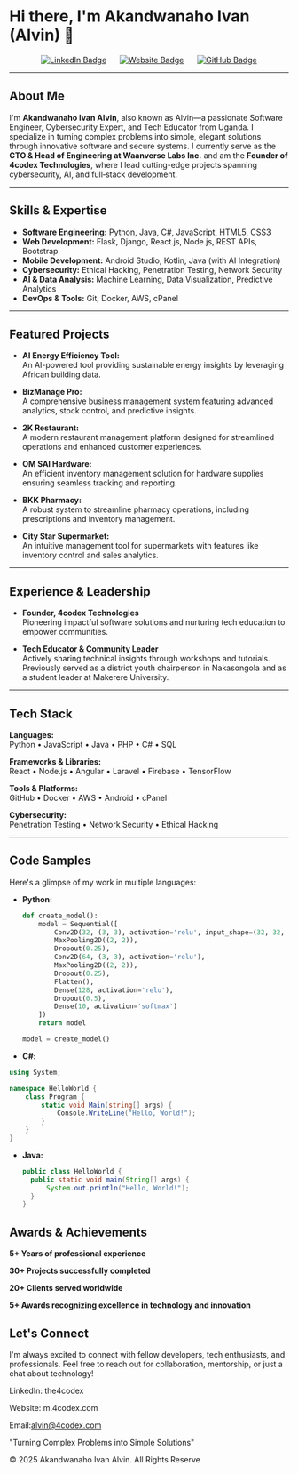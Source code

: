 # Hi there, I'm Akandwanaho Ivan (Alvin) 👋

<div align="center">
  <a href="https://www.linkedin.com/in/the4codex" target="_blank" style="display:inline-block; margin: 0 10px; transition: transform 0.3s ease;" onmouseover="this.style.transform='scale(1.1) rotate(5deg)'" onmouseout="this.style.transform='scale(1) rotate(0deg)'">
    <img src="https://img.shields.io/badge/LinkedIn-Connect-blue?style=flat-square" alt="LinkedIn Badge" />
  </a>
  <a href="https://m.4codex.com/" target="_blank" style="display:inline-block; margin: 0 10px; transition: transform 0.3s ease;" onmouseover="this.style.transform='scale(1.1) rotate(5deg)'" onmouseout="this.style.transform='scale(1) rotate(0deg)'">
    <img src="https://img.shields.io/badge/Website-Visit-blue?style=flat-square" alt="Website Badge" />
  </a>
  <a href="https://github.com/whitehathackerpr" target="_blank" style="display:inline-block; margin: 0 10px; transition: transform 0.3s ease;" onmouseover="this.style.transform='scale(1.1) rotate(5deg)'" onmouseout="this.style.transform='scale(1) rotate(0deg)'">
    <img src="https://img.shields.io/badge/GitHub-Explore-black?style=flat-square" alt="GitHub Badge" />
  </a>
</div>


---

## About Me

I'm **Akandwanaho Ivan Alvin**, also known as Alvin—a passionate Software Engineer, Cybersecurity Expert, and Tech Educator from Uganda. I specialize in turning complex problems into simple, elegant solutions through innovative software and secure systems. I currently serve as the **CTO & Head of Engineering at Waanverse Labs Inc.** and am the **Founder of 4codex Technologies**, where I lead cutting-edge projects spanning cybersecurity, AI, and full‑stack development.

---

## Skills & Expertise

- **Software Engineering:** Python, Java, C#, JavaScript, HTML5, CSS3  
- **Web Development:** Flask, Django, React.js, Node.js, REST APIs, Bootstrap  
- **Mobile Development:** Android Studio, Kotlin, Java (with AI Integration)  
- **Cybersecurity:** Ethical Hacking, Penetration Testing, Network Security  
- **AI & Data Analysis:** Machine Learning, Data Visualization, Predictive Analytics  
- **DevOps & Tools:** Git, Docker, AWS, cPanel

---

## Featured Projects

- **AI Energy Efficiency Tool:**  
  An AI-powered tool providing sustainable energy insights by leveraging African building data.
  
- **BizManage Pro:**  
  A comprehensive business management system featuring advanced analytics, stock control, and predictive insights.
  
- **2K Restaurant:**  
  A modern restaurant management platform designed for streamlined operations and enhanced customer experiences.
  
- **OM SAI Hardware:**  
  An efficient inventory management solution for hardware supplies ensuring seamless tracking and reporting.
  
- **BKK Pharmacy:**  
  A robust system to streamline pharmacy operations, including prescriptions and inventory management.
  
- **City Star Supermarket:**  
  An intuitive management tool for supermarkets with features like inventory control and sales analytics.

---

## Experience & Leadership

- **Founder, 4codex Technologies**  
  Pioneering impactful software solutions and nurturing tech education to empower communities.
  
- **Tech Educator & Community Leader**  
  Actively sharing technical insights through workshops and tutorials. Previously served as a district youth chairperson in Nakasongola and as a student leader at Makerere University.

---

## Tech Stack

**Languages:**  
Python • JavaScript • Java • PHP • C# • SQL

**Frameworks & Libraries:**  
React • Node.js • Angular • Laravel • Firebase • TensorFlow

**Tools & Platforms:**  
GitHub • Docker • AWS • Android • cPanel

**Cybersecurity:**  
Penetration Testing • Network Security • Ethical Hacking

---

## Code Samples

Here's a glimpse of my work in multiple languages:

- **Python:**
  ```python
  def create_model():
      model = Sequential([
          Conv2D(32, (3, 3), activation='relu', input_shape=(32, 32, 3)),
          MaxPooling2D((2, 2)),
          Dropout(0.25),
          Conv2D(64, (3, 3), activation='relu'),
          MaxPooling2D((2, 2)),
          Dropout(0.25),
          Flatten(),
          Dense(128, activation='relu'),
          Dropout(0.5),
          Dense(10, activation='softmax')
      ])
      return model
  
  model = create_model()

- **C#:**
```csharp
using System;

namespace HelloWorld {
    class Program {
        static void Main(string[] args) {
            Console.WriteLine("Hello, World!");
        }
    }
}
```
- **Java:**
  ```java
  public class HelloWorld {
    public static void main(String[] args) {
        System.out.println("Hello, World!");
    }
  }

## Awards & Achievements

**5+ Years of professional experience**

**30+ Projects successfully completed**

**20+ Clients served worldwide**

**5+ Awards recognizing excellence in technology and innovation**


## Let's Connect

I'm always excited to connect with fellow developers, tech enthusiasts, and professionals. Feel free to reach out for collaboration, mentorship, or just a chat about technology!

LinkedIn: the4codex

Website: m.4codex.com

Email:alvin@4codex.com

"Turning Complex Problems into Simple Solutions"


© 2025 Akandwanaho Ivan Alvin. All Rights Reserve






